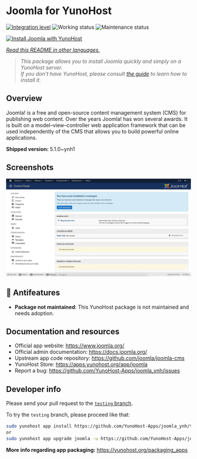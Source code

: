 <!--
N.B.: This README was automatically generated by <https://github.com/YunoHost/apps/tree/master/tools/readme_generator>
It shall NOT be edited by hand.
-->

# Joomla for YunoHost

[![Integration level](https://dash.yunohost.org/integration/joomla.svg)](https://dash.yunohost.org/appci/app/joomla) ![Working status](https://ci-apps.yunohost.org/ci/badges/joomla.status.svg) ![Maintenance status](https://ci-apps.yunohost.org/ci/badges/joomla.maintain.svg)

[![Install Joomla with YunoHost](https://install-app.yunohost.org/install-with-yunohost.svg)](https://install-app.yunohost.org/?app=joomla)

*[Read this README in other languages.](./ALL_README.md)*

> *This package allows you to install Joomla quickly and simply on a YunoHost server.*  
> *If you don't have YunoHost, please consult [the guide](https://yunohost.org/install) to learn how to install it.*

## Overview

Joomla! is a free and open-source content management system (CMS) for publishing web content. Over the years Joomla! has won several awards. It is built on a model–view–controller web application framework that can be used independently of the CMS that allows you to build powerful online applications.


**Shipped version:** 5.1.0~ynh1

## Screenshots

![Screenshot of Joomla](./doc/screenshots/screenshot.jpg)

## :red_circle: Antifeatures

- **Package not maintained**: This YunoHost package is not maintained and needs adoption.

## Documentation and resources

- Official app website: <https://www.joomla.org/>
- Official admin documentation: <https://docs.joomla.org/>
- Upstream app code repository: <https://github.com/joomla/joomla-cms>
- YunoHost Store: <https://apps.yunohost.org/app/joomla>
- Report a bug: <https://github.com/YunoHost-Apps/joomla_ynh/issues>

## Developer info

Please send your pull request to the [`testing` branch](https://github.com/YunoHost-Apps/joomla_ynh/tree/testing).

To try the `testing` branch, please proceed like that:

```bash
sudo yunohost app install https://github.com/YunoHost-Apps/joomla_ynh/tree/testing --debug
or
sudo yunohost app upgrade joomla -u https://github.com/YunoHost-Apps/joomla_ynh/tree/testing --debug
```

**More info regarding app packaging:** <https://yunohost.org/packaging_apps>
